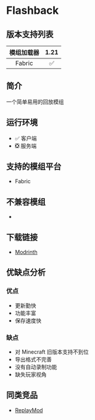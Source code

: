 # Flashback

## 版本支持列表

|模组加载器|1.21|
|:-:|:-:|
|Fabric|✅|


## 简介

一个简单易用的回放模组

## 运行环境

- ✅ 客户端
- ❎ 服务端

## 支持的模组平台

- Fabric

## 不兼容模组

-

## 下载链接

- [Modrinth](https://modrinth.com/mod/flashback)

## 优缺点分析

### 优点

- 更新勤快
- 功能丰富
- 保存速度快

### 缺点

- 对 Minecraft 旧版本支持不到位
- 导出格式不完善
- 没有自动录制功能
- 缺失玩家视角

## 同类竞品

- [ReplayMod](/mod/replaymod.md)


